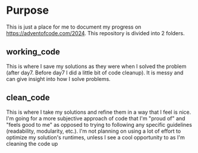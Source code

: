 # Purpose
This is just a place for me to document my progress on https://adventofcode.com/2024. This repository is divided into 2 folders.

## working_code
This is where I save my solutions as they were when I solved the problem (after day7. Before day7 I did a little bit of code cleanup). It is messy and can give insight into how I solve problems.

## clean_code
This is where I take my solutions and refine them in a way that I feel is nice. I'm going for a more subjective approach of code that I'm "proud of" and "feels good to me" as opposed to trying to following any specific guidelines (readability, modularity, etc.). I'm not planning on using a lot of effort to optimize my solution's runtimes, unless I see a cool opportunity to as I'm cleaning the code up
